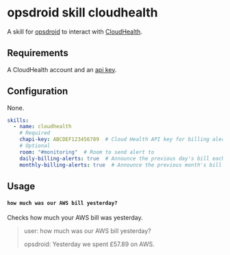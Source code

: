 # opsdroid skill cloudhealth

A skill for [opsdroid](https://github.com/opsdroid/opsdroid) to interact with [CloudHealth](https://www.cloudhealthtech.com/).

## Requirements

A CloudHealth account and an [api key](https://github.com/CloudHealth/cht_api_guide#getting-an-api-key).

## Configuration

None.
```yaml
skills:
  - name: cloudhealth
    # Required
    chapi-key: ABCDEF123456789  # Cloud Health API key for billing alerts
    # Optional
    room: "#monitoring"  # Room to send alert to
    daily-billing-alerts: true  # Announce the previous day's bill each morning
    monthly-billing-alerts: true  # Announce the previous month's bill each month
```

## Usage

#### `how much was our AWS bill yesterday?`

Checks how much your AWS bill was yesterday.

> user: how much was our AWS bill yesterday?
>
> opsdroid: Yesterday we spent £57.89 on AWS.
